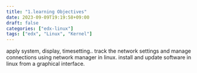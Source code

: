 ```yaml
---
title: "1.learning Objectives"
date: 2023-09-09T19:19:58+09:00
draft: false
categories: ["edx-linux"]
tags: ["edx", "Linux", "Kernel"]
---
```


apply system, display, timesetting..
track the network settings and manage connections using network manager in linux.
install and update software in linux from a graphical interface.


